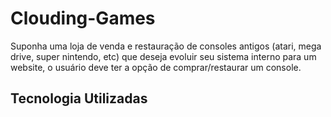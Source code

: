 # Clouding-Games

Suponha uma loja de venda e restauração de consoles antigos (atari, mega drive, super nintendo, etc) que deseja evoluir seu sistema interno para um website, o usuário deve ter a opção de comprar/restaurar um console.

## Tecnologia Utilizadas

